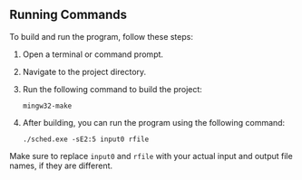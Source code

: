 ## Running Commands

To build and run the program, follow these steps:

1. Open a terminal or command prompt.
2. Navigate to the project directory.
3. Run the following command to build the project:

    ```
    mingw32-make
    ```

4. After building, you can run the program using the following command:

    ```
    ./sched.exe -sE2:5 input0 rfile
    ```

Make sure to replace `input0` and `rfile` with your actual input and output file names, if they are different.
